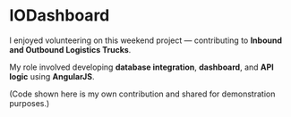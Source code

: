 # IODashboard

I enjoyed volunteering on this weekend project — contributing to **Inbound and Outbound Logistics Trucks**.

My role involved developing **database integration**, **dashboard**, and **API logic** using **AngularJS**.

(Code shown here is my own contribution and shared for demonstration purposes.)
